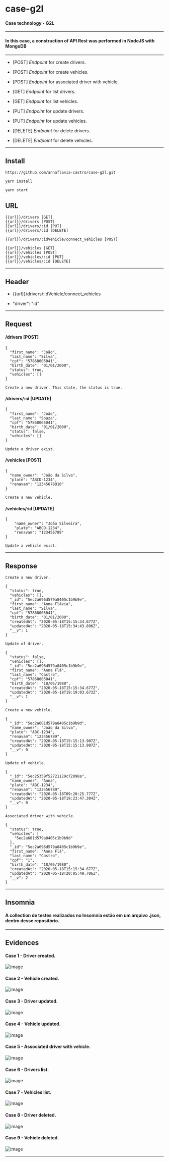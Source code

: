 # case-g2l

#### Case technology - G2L 
---

#### In this case, a construction of API Rest was performed in NodeJS with MongoDB

---
* [POST] *Endpoint* for create drivers.
* [POST] *Endpoint* for create vehicles. 
* [POST] *Endpoint* for associated driver with vehicle. 

* [GET] *Endpoint* for list drivers. 
* [GET] *Endpoint* for list vehicles. 

* [PUT] *Endpoint* for update drivers. 
* [PUT] *Endpoint* for update vehicles.

* [DELETE] *Endpoint* for delete drivers. 
* [DELETE] *Endpoint* for delete vehicles. 

---

**Install**
---
`https://github.com/annaflavia-castro/case-g2l.git`

`yarn install`

`yarn start`


**URL**
---
```
{{url}}/drivers [GET]
{{url}}/drivers [POST]
{{url}}/drivers/:id [PUT]
{{url}}/drivers/:id [DELETE]
```
```
{{url}}/drivers/:idVehicle/connect_vehicles [POST]
```
```
{{url}}/vehicles [GET]
{{url}}/vehicles [POST]
{{url}}/vehicles/:id [PUT]
{{url}}/vehicles/:id [DELETE]
```
---

**Header**
---

- {{url}}/drivers/:idVehicle/connect_vehicles

- "driver": "id"

---

**Request**
---
#### /drivers [POST]
```
{
  "first_name": "João",
  "last_name": "Silva",
  "cpf": "57868005041",
  "birth_date": "01/01/2000",
  "status": true,
  "vehicles": []
}
```
`Create a new driver. This state, the status is true.`

#### /drivers/:id [UPDATE]
```
{   
  "first_name": "João",
  "last_name": "Souza",
  "cpf": "57868005041",
  "birth_date": "01/01/2000",
  "status": false,
  "vehicles": []
}
```
`Update a driver exist.`

#### /vehicles [POST]
```
{
  "name_owner": "João da Silva",
  "plate": "ABCD-1234",
  "renavam": "12345678910"
}
```
`Create a new vehicle.`

#### /vehicles/:id [UPDATE]
```
{   
	"name_owner": "João Silveira",
	"plate": "ABCD-1234",
	"renavam": "123456789"
}
```
`Update a vehicle exist.`

---
**Response**
---

`Create a new driver.`
```
{
  "status": true,
  "vehicles": [],
  "_id": "5ec2a696d579a8405c1b9b9e",
  "first_name": "Anna Flávia",
  "last_name": "Silva",
  "cpf": "57868005041",
  "birth_date": "01/01/2000",
  "createdAt": "2020-05-18T15:15:34.677Z",
  "updatedAt": "2020-05-18T15:34:43.896Z",
  "__v": 1
}
```

`Update of driver.`
```
{
  "status": false,
  "vehicles": [],
  "_id": "5ec2a696d579a8405c1b9b9e",
  "first_name": "Anna Flá",
  "last_name": "Castro",
  "cpf": "57868005041",
  "birth_date": "18/05/1980",
  "createdAt": "2020-05-18T15:15:34.677Z",
  "updatedAt": "2020-05-18T19:19:03.673Z",
  "__v": 1
}
```

`Create a new vehicle.`
```
{
  "_id": "5ec2a681d579a8405c1b9b9d",
  "name_owner": "João da Silva",
  "plate": "ABC-1234",
  "renavam": "123456789",
  "createdAt": "2020-05-18T15:15:13.907Z",
  "updatedAt": "2020-05-18T15:15:13.907Z",
  "__v": 0
}
```

`Update of vehicle.`
```
{
  "_id": "5ec25359f52721129c72098a",
  "name_owner": "Anna",
  "plate": "ABC-1234",
  "renavam": "123456789",
  "createdAt": "2020-05-18T09:20:25.777Z",
  "updatedAt": "2020-05-18T19:23:47.304Z",
  "__v": 0
}
```

`Associated driver with vehicle.`
```
{
  "status": true,
  "vehicles": [
    "5ec2a681d579a8405c1b9b9d"
  ],
  "_id": "5ec2a696d579a8405c1b9b9e",
  "first_name": "Anna Flá",
  "last_name": "Castro",
  "cpf": "1",
  "birth_date": "18/05/1980",
  "createdAt": "2020-05-18T15:15:34.677Z",
  "updatedAt": "2020-05-18T20:05:49.706Z",
  "__v": 2
}
```

---

**Insomnia**
---
#### A collection de testes realizados no Insomnia estão em um arquivo .json, dentro desse repositório.
---

**Evidences**
---
#### Case 1 - Driver created.
![image](https://github.com/annaflavia-castro/case-g2l/blob/master/images/create_drivers.png)

#### Case 2 - Vehicle created.
![image](https://github.com/annaflavia-castro/case-g2l/blob/master/images/create_vehicles.png)

#### Case 3 - Driver updated.
![image](https://github.com/annaflavia-castro/case-g2l/blob/master/images/update_driver.png)

#### Case 4 - Vehicle updated.
![image](https://github.com/annaflavia-castro/case-g2l/blob/master/images/update_vehicle.png)

#### Case 5 - Associated driver with vehicle.
![image](https://github.com/annaflavia-castro/case-g2l/blob/master/images/connect_vehicles.png)

#### Case 6 - Drivers list.
![image](https://github.com/annaflavia-castro/case-g2l/blob/master/images/list_drivers.png)

#### Case 7 - Vehicles list.
![image](https://github.com/annaflavia-castro/case-g2l/blob/master/images/list_vehicles.png)

#### Case 8 - Driver deleted.
![image](https://github.com/annaflavia-castro/case-g2l/blob/master/images/delete_drivers.png)

#### Case 9 - Vehicle deleted.
![image](https://github.com/annaflavia-castro/case-g2l/blob/master/images/delete_vehicles.png)

---

